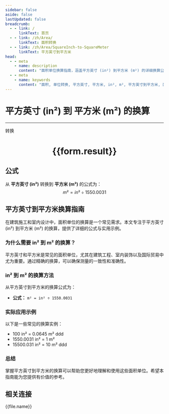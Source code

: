 ```yaml
---
sidebar: false
aside: false
lastUpdated: false
breadcrumb:
  - - link: /
      linkText: 首页
  - - link: /zh/Area/
      linkText: 面积转换
  - - link: /zh/Area/SquareInch-to-SquareMeter
      linkText: 平方英寸到平方米
head:
  - - meta
    - name: description
      content: "面积单位换算指南，涵盖平方英寸 (in²) 到平方米 (m²) 的详细换算公式与说明。"
  - - meta
    - name: keywords
      content: "面积, 单位转换, 平方英寸, 平方米, in², m², 平方英寸到平方米, 面积转换指南"
---
```

# 平方英寸 (in²) 到 平方米 (m²) 的换算
---
<script setup>
import { onMounted, reactive, inject, ref } from 'vue'
import { NButton, NForm, NFormItem, NInput, NInputNumber, NSelect, NCard, useMessage,NGrid ,NGi } from 'naive-ui'
import { defineClientComponent } from 'vitepress'
import { Area } from '../../files';

const convert = inject('convert')

const form = reactive({
  number: null,
  result: '',
})

const convertHandler = () => {
  if (form.number !== null && !isNaN(form.number)) {
    const convertedValue = parseFloat(form.number) / 1550.0031
    form.result = `${form.number}in² = ${convertedValue.toFixed(4)}m²`
  } else {
    form.result = '请输入有效的数值。'
  }
}
</script>

<n-form size="large" :model="form">
  <n-form-item label="平方英寸 (in²)">
    <n-input-number v-model:value="form.number" placeholder="输入平方英寸" style="width: 100%" />
  </n-form-item>
  <n-form-item>
    <n-button type="primary" @click="convertHandler" block>转换</n-button>
  </n-form-item>
</n-form>

<n-card  embedded :bordered="false" hoverable>
  <div  style="text-align:center">
    <h1>{{form.result}}</h1>
  </div>
</n-card>

## 公式

从 **平方英寸 (in²)** 转换到 **平方米 (m²)** 的公式为：
$$ m² = in² \div 1550.0031 $$

## 平方英寸到平方米换算指南

在建筑施工和室内设计中，面积单位的换算是一个常见需求。本文专注于平方英寸 (in²) 到平方米 (m²) 的换算，提供了详细的公式与实用示例。

### 为什么需要 in² 到 m² 的换算？

平方英寸和平方米是常见的面积单位，尤其在建筑工程、室内装饰以及国际贸易中尤为重要。通过精确的换算，可以确保测量的一致性和准确性。

### in² 到 m² 的换算方法

从平方英寸到平方米的换算公式为：

- **公式：** `m² = in² ÷ 1550.0031`

### 实际应用示例

以下是一些常见的换算实例：

- 100 in² = 0.0645 m²
ddd
- 1550.0031 in² = 1 m²
- 15500.031 in² = 10 m²
ddd

### 总结

掌握平方英寸到平方米的换算可以帮助您更好地理解和使用这些面积单位。希望本指南能为您提供有价值的参考。

## 相关连接
<n-grid x-gap="12" :cols="3">
  <n-gi v-for="(file, index) in Area" :key="index">
    <n-button
      text
      tag="a"
      :href="file.path"
      type="primary"
    >
      {{file.name}}
    </n-button>
  </n-gi>
</n-grid>